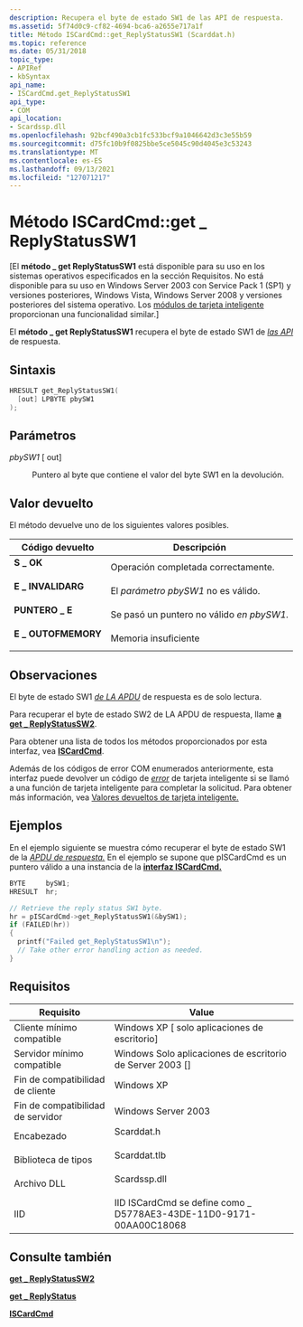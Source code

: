```yaml
---
description: Recupera el byte de estado SW1 de las API de respuesta.
ms.assetid: 5f74d0c9-cf82-4694-bca6-a2655e717a1f
title: Método ISCardCmd::get_ReplyStatusSW1 (Scarddat.h)
ms.topic: reference
ms.date: 05/31/2018
topic_type:
- APIRef
- kbSyntax
api_name:
- ISCardCmd.get_ReplyStatusSW1
api_type:
- COM
api_location:
- Scardssp.dll
ms.openlocfilehash: 92bcf490a3cb1fc533bcf9a1046642d3c3e55b59
ms.sourcegitcommit: d75fc10b9f0825bbe5ce5045c90d4045e3c53243
ms.translationtype: MT
ms.contentlocale: es-ES
ms.lasthandoff: 09/13/2021
ms.locfileid: "127071217"
---
```

# <a name="iscardcmdget_replystatussw1-method"></a>Método ISCardCmd::get \_ ReplyStatusSW1

\[El **método \_ get ReplyStatusSW1** está disponible para su uso en los sistemas operativos especificados en la sección Requisitos. No está disponible para su uso en Windows Server 2003 con Service Pack 1 (SP1) y versiones posteriores, Windows Vista, Windows Server 2008 y versiones posteriores del sistema operativo. Los [módulos de tarjeta inteligente](/previous-versions/windows/desktop/secsmart/smart-card-modules) proporcionan una funcionalidad similar.\]

El **método \_ get ReplyStatusSW1** recupera el byte de estado SW1 de [*las API*](../secgloss/r-gly.md) de respuesta.

## <a name="syntax"></a>Sintaxis


```C++
HRESULT get_ReplyStatusSW1(
  [out] LPBYTE pbySW1
);
```



## <a name="parameters"></a>Parámetros

<dl> <dt>

*pbySW1* \[ out\]
</dt> <dd>

Puntero al byte que contiene el valor del byte SW1 en la devolución.

</dd> </dl>

## <a name="return-value"></a>Valor devuelto

El método devuelve uno de los siguientes valores posibles.



| Código devuelto                                                                                   | Descripción                                      |
|-----------------------------------------------------------------------------------------------|--------------------------------------------------|
| <dl> <dt>**S \_ OK**</dt> </dl>          | Operación completada correctamente.<br/>     |
| <dl> <dt>**E \_ INVALIDARG**</dt> </dl>  | El *parámetro pbySW1* no es válido.<br/>  |
| <dl> <dt>**PUNTERO \_ E**</dt> </dl>     | Se pasó un puntero no válido *en pbySW1.*<br/> |
| <dl> <dt>**E \_ OUTOFMEMORY**</dt> </dl> | Memoria insuficiente<br/>                        |



 

## <a name="remarks"></a>Observaciones

El byte de estado SW1 [*de LA APDU*](../secgloss/r-gly.md) de respuesta es de solo lectura.

Para recuperar el byte de estado SW2 de LA APDU de respuesta, llame [**a get \_ ReplyStatusSW2**](iscardcmd-get-replystatussw2.md).

Para obtener una lista de todos los métodos proporcionados por esta interfaz, vea [**ISCardCmd**](iscardcmd.md).

Además de los códigos de error COM enumerados anteriormente, esta interfaz puede devolver un código de [*error*](../secgloss/s-gly.md) de tarjeta inteligente si se llamó a una función de tarjeta inteligente para completar la solicitud. Para obtener más información, vea [Valores devueltos de tarjeta inteligente.](authentication-return-values.md)

## <a name="examples"></a>Ejemplos

En el ejemplo siguiente se muestra cómo recuperar el byte de estado SW1 de la [*APDU de respuesta.*](../secgloss/r-gly.md) En el ejemplo se supone que pISCardCmd es un puntero válido a una instancia de la [**interfaz ISCardCmd.**](iscardcmd.md)


```C++
BYTE     bySW1;
HRESULT  hr;

// Retrieve the reply status SW1 byte.
hr = pISCardCmd->get_ReplyStatusSW1(&bySW1);
if (FAILED(hr))
{
  printf("Failed get_ReplyStatusSW1\n");
  // Take other error handling action as needed.
}
```



## <a name="requirements"></a>Requisitos



| Requisito | Value |
|-------------------------------------|-----------------------------------------------------------------------------------------|
| Cliente mínimo compatible<br/> | Windows XP \[ solo aplicaciones de escritorio\]<br/>                                             |
| Servidor mínimo compatible<br/> | Windows Solo aplicaciones de escritorio de Server 2003 \[\]<br/>                                    |
| Fin de compatibilidad de cliente<br/>    | Windows XP<br/>                                                                   |
| Fin de compatibilidad de servidor<br/>    | Windows Server 2003<br/>                                                          |
| Encabezado<br/>                   | <dl> <dt>Scarddat.h</dt> </dl>   |
| Biblioteca de tipos<br/>             | <dl> <dt>Scarddat.tlb</dt> </dl> |
| Archivo DLL<br/>                      | <dl> <dt>Scardssp.dll</dt> </dl> |
| IID<br/>                      | IID ISCardCmd se define como \_ D5778AE3-43DE-11D0-9171-00AA00C18068<br/>            |



## <a name="see-also"></a>Consulte también

<dl> <dt>

[**get \_ ReplyStatusSW2**](iscardcmd-get-replystatussw2.md)
</dt> <dt>

[**get \_ ReplyStatus**](iscardcmd-get-replystatus.md)
</dt> <dt>

[**ISCardCmd**](iscardcmd.md)
</dt> </dl>

 

 
